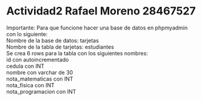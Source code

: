 # Actividad2 Rafael Moreno 28467527

Importante:
Para que funcione hacer una base de datos en phpmyadmin con lo siguiente: <br>
Nombre de la base de datos: tarjetas <br>
Nombre de la tabla de tarjetas: estudiantes <br>
Se crea 6 rows para la tabla con los siguientes nombres: <br>
id con autoincrementado <br>
cedula con INT <br>
nombre con varchar de 30 <br>
nota_matematicas con INT <br>
nota_fisica con INT <br>
nota_programacion con INT <br>
